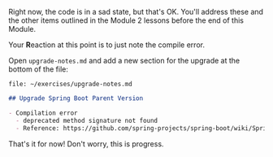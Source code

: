 Right now, the code is in a sad state, but that's OK. You'll address these and the other items outlined in the Module 2 lessons before the end of this Module.

Your **R**eaction at this point is to just note the compile error.

Open `upgrade-notes.md` and add a new section for the upgrade at the bottom of the file:

```editor:open-file
file: ~/exercises/upgrade-notes.md
```

```markdown
## Upgrade Spring Boot Parent Version

- Compilation error
  - deprecated method signature not found
  - Reference: https://github.com/spring-projects/spring-boot/wiki/Spring-Boot-2.4-Release-Notes#deprecations-in-spring-boot-24
```

That's it for now! Don't worry, this is progress.
